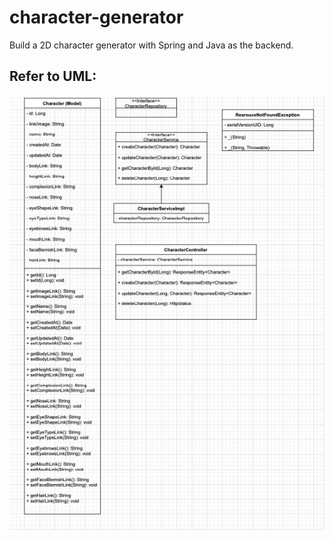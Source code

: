 # character-generator
Build a 2D character generator with Spring and Java as the backend. 

## Refer to UML:

![](src/main/resources/images/character_uml_.png)

